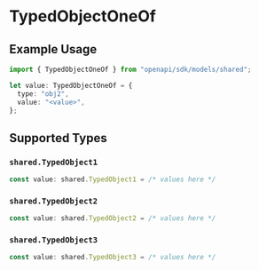 # TypedObjectOneOf

## Example Usage

```typescript
import { TypedObjectOneOf } from "openapi/sdk/models/shared";

let value: TypedObjectOneOf = {
  type: "obj2",
  value: "<value>",
};
```

## Supported Types

### `shared.TypedObject1`

```typescript
const value: shared.TypedObject1 = /* values here */
```

### `shared.TypedObject2`

```typescript
const value: shared.TypedObject2 = /* values here */
```

### `shared.TypedObject3`

```typescript
const value: shared.TypedObject3 = /* values here */
```

